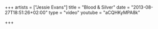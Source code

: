 +++
artists = ["Jessie Evans"]
title = "Blood & Silver"
date = "2013-08-27T18:51:26+02:00"
type = "video"
youtube = "aCQHKyMPA8k"

+++
